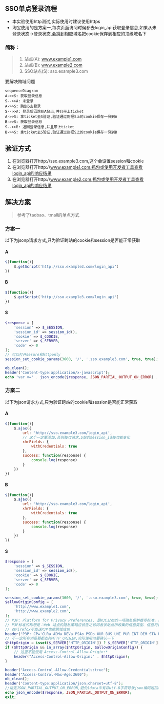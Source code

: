 ## SSO单点登录流程

* 本实验使用http测试,实际使用时建议使用https
* 淘宝使用的是方案一,每次页面访问时候都去login_api获取登录信息,如果从未登录状态->登录状态,会跳到相应域名把cookie保存到相应的顶级域名下

### 简称：

> 1. 站点(A): www.example1.com 
> 2. 站点(B): www.example2.com
> 3. SSO站点(S): sso.example3.com

要解决跨域问题

```mermaid
sequenceDiagram
A->>S: 获取登录信息
S-->>A: 未登录
A->>S: 跳到S去登录
S-->>A: 登录后回跳到A站点,并且带上ticket
A->>S: 拿ticket去S验证,验证通过则把S上的cookie保存一份到A
B->>S: 获取登录信息
S-->>B: 返回登录信息,并且带上ticket
B->>S: 拿ticket去S验证,验证通过则把S上的cookie保存一份到B
```

## 验证方式

1. 在浏览器打开http://sso.example3.com,这个会设置session和cookie
2. 在浏览器打开http://www.example1.com,抓包或使用开发者工具查看login_api的响应结果
3. 在浏览器打开http://www.example2.com,抓包或使用开发者工具查看login_api的响应结果

## 解决方案

> 参考了taobao、tmall的单点方式

### 方案一

以下为jsonp请求方式,只为验证跨站的cookie和session是否能正常获取

#### A
```js
$(function(){
    $.getScript('http://sso.example3.com/login_api')
})
```

#### B
```js
$(function(){
    $.getScript('http://sso.example3.com/login_api')
})
```

#### S
```php
$response = [
    'session' => $_SESSION,
    'session_id' => session_id(),
    'cookie' => $_COOKIE,
    'server' => $_SERVER,
    'code' => 0
];
// 可以打开sesure和httponly
session_set_cookie_params(3600, '/', '.sso.example3.com', true, true);

ob_clean();
header('Content-type:application/x-javascript');
echo 'var v=' . json_encode($response, JSON_PARTIAL_OUTPUT_ON_ERROR) . ';';
```

### 方案二

以下为json请求方式,只为验证跨站的cookie和session是否能正常获取

#### A
```js
$(function(){
    $.ajax({
        url: 'http://sso.example3.com/login_api',
        // 这个一定要添加,否则每次请求,S站的session_id每次都变化
        xhrFields: {
            withCredentials: true
        },
        success: function(response) {
            console.log(response)
        }
    })
})
```

#### B
```js
$(function(){
    $.ajax({
        url: 'http://sso.example3.com/login_api',
        xhrFields: {
            withCredentials: true
        },
        success: function(response) {
            console.log(response)
        }
    })
})
```

#### S
```php
$response = [
    'session' => $_SESSION,
    'session_id' => session_id(),
    'cookie' => $_COOKIE,
    'server' => $_SERVER,
    'code' => 0
];

session_set_cookie_params(3600, '/', '.sso.example3.com', true, true);
$allowOriginConfig = [
    'http://www.example1.com',
    'http://www.example2.com',
];
// P3P: Platform for Privacy Preferences, 是W3C公布的一项隐私保护推荐标准，以为用户提供隐私保护。
// P3P标准的构想是：Web 站点的隐私策略应该告之访问者该站点所收集的信息类型、信息将提供给哪些人、信息将被保留多少时间及其使用信息的方式，如站点应做诸如 “本网站将监测您所访问的页面以提高站点的使用率”或“本网站将尽可能为您提供更合适的广告”等申明。访问支持P3P网站的用户有权查看站点隐私报告，然后决定是否接受cookie 或是否使用该网站。
// 在Firefox不发送P3P也能跨域成功
header("P3P: CP='CURa ADMa DEVa PSAo PSDo OUR BUS UNI PUR INT DEM STA PRE COM NAV OTC NOI DSP COR'");
// 不一定所有浏览器都支持HTTP_ORIGIN,实际使用时要确认一下
$httpOrigin = isset($_SERVER['HTTP_ORIGIN']) ? $_SERVER['HTTP_ORIGIN'] : '';
if ($httpOrigin && in_array($httpOrigin, $allowOriginConfig)) {
    // 这里不能使用 Access-Control-Allow-Origin:*
    header("Access-Control-Allow-Origin:" . $httpOrigin);
}

header("Access-Control-Allow-Credentials:true");
header("Access-Control-Max-Age:3600");
ob_clean();
header('Content-type:application/json;charset=utf-8');
//指定JSON_PARTIAL_OUTPUT_ON_ERROR,避免$data中有非utf-8字符导致json编码返回false
echo json_encode($response, JSON_PARTIAL_OUTPUT_ON_ERROR);
exit;
```